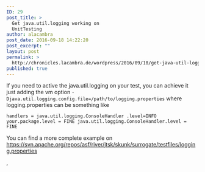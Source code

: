 ```yaml
---
ID: 29
post_title: >
  Get java.util.logging working on
  UnitTesting
author: alacambra
post_date: 2016-09-18 14:22:20
post_excerpt: ""
layout: post
permalink: >
  http://chronicles.lacambra.de/wordpress/2016/09/18/get-java-util-logging-working-on-unittesting/
published: true
---
```

If you need to active the java.util.logging on your test, you can achieve it just adding the vm option
<code>-Djava.util.logging.config.file=/path/to/logging.properties</code>
where logging.properties can be something like

<code>handlers = java.util.logging.ConsoleHandler
.level=INFO
your.package.level = FINE
java.util.logging.ConsoleHandler.level = FINE
</code>

You can find a more complete example on <a href="\&quot;https://svn.apache.org/repos/asf/river/jtsk/skunk/surrogate/testfiles/logging.properties\&quot;">https://svn.apache.org/repos/asf/river/jtsk/skunk/surrogate/testfiles/logging.properties</a>

,